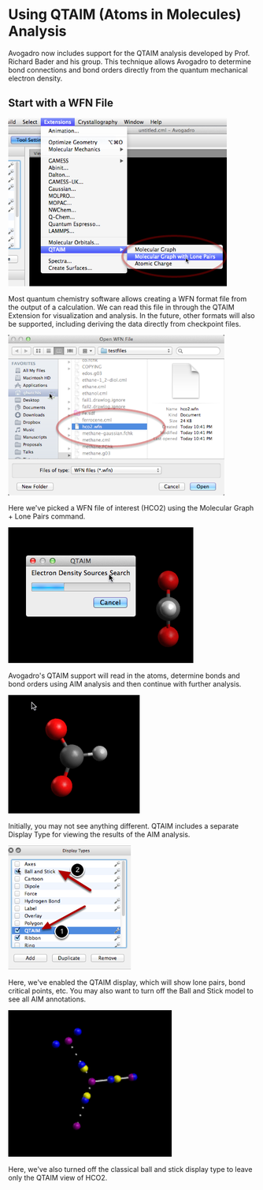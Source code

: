 # Using QTAIM \(Atoms in Molecules\) Analysis

Avogadro now includes support for the QTAIM analysis developed by Prof. Richard Bader and his group. This technique allows Avogadro to determine bond connections and bond orders directly from the quantum mechanical electron density.

## Start with a WFN File

![](../.gitbook/assets/start-with-a-wfn-file.png)

Most quantum chemistry software allows creating a WFN format file from the output of a calculation. We can read this file in through the QTAIM Extension for visualization and analysis. In the future, other formats will also be supported, including deriving the data directly from checkpoint files.

![](../.gitbook/assets/media_1340250901000.png)

Here we've picked a WFN file of interest \(HCO2\) using the Molecular Graph + Lone Pairs command.

![](../.gitbook/assets/media_1340250954094.png)

Avogadro's QTAIM support will read in the atoms, determine bonds and bond orders using AIM analysis and then continue with further analysis.

![](../.gitbook/assets/media_1340251076292.png)

Initially, you may not see anything different. QTAIM includes a separate Display Type for viewing the results of the AIM analysis.

![](../.gitbook/assets/media_1340251126011.png)

Here, we've enabled the QTAIM display, which will show lone pairs, bond critical points, etc. You may also want to turn off the Ball and Stick model to see all AIM annotations.

![](../.gitbook/assets/media_1340251283231.png)

Here, we've also turned off the classical ball and stick display type to leave only the QTAIM view of HCO2.

